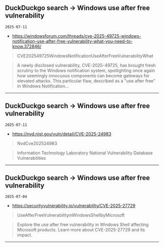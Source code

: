 ## DuckDuckgo search -> Windows use after free vulnerability
`2025-07-11`

* https://windowsforum.com/threads/cve-2025-49725-windows-notification-use-after-free-vulnerability-what-you-need-to-know.372846/

<blockquote>
 CVE202549725WindowsNotificationUseAfterFreeVulnerabilityWhat
</blockquote>
<blockquote>
A newly disclosed vulnerability, CVE-2025-49725, has brought fresh scrutiny to the Windows notification system, spotlighting once again how seemingly innocuous components can become gateways for elevated attacks. This particular flaw, described as a &quot;use after free&quot; in Windows Notification...
</blockquote>

---

## DuckDuckgo search -> Windows use after free vulnerability
`2025-07-11`

* https://nvd.nist.gov/vuln/detail/CVE-2025-24983

<blockquote>
 NvdCve202524983
</blockquote>
<blockquote>
Information Technology Laboratory National Vulnerability Database Vulnerabilities
</blockquote>

---

## DuckDuckgo search -> Windows use after free vulnerability
`2025-07-04`

* https://securityvulnerability.io/vulnerability/CVE-2025-27729

<blockquote>
 UseAfterFreeVulnerabilityinWindowsShellbyMicrosoft
</blockquote>
<blockquote>
Explore the use after free vulnerability in Windows Shell affecting Microsoft products. Learn more about CVE-2025-27729 and its impact.
</blockquote>

---

